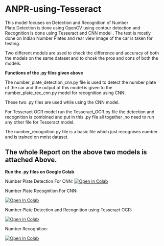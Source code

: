 # ANPR-using-Tesseract
This model focuses on Detection and Recognition of Number Plate.Detection is done using OpenCV using contour detection and Recognition is done using Tesseract and CNN model . The test is mostly done on Indian Number Plates and rear view image of the car is taken for testing.

Two different models are used to check the difference and accuracy of both the models on the same dataset and to chcek the pros and cons of both the models.

**Functions of the .py files given above**

The number_plate_detection_cnn.py file is used to detect the number plate of the car and the output of this model is given to the number_plate_rec_cnn.py model for recognition using CNN.

These two .py files are used while using the CNN model.

For Tesseract OCR model run the Tesseract_OCR.py file the detection and recognition is combined and put in this .py file all together ,no need to run any other file for Tesseract model.

The number_recognition.py file is a basic file which just recognises number and is trained on mnist dataset.



## The whole Report on the above two models is attached Above.

**Run the .py files on Google Colab**

Number Plate Detection For CNN:
[![Open In Colab](https://colab.research.google.com/assets/colab-badge.svg)](https://colab.research.google.com/drive/1NXukSiiRhEh1lECShdc_VD4paBIDS0uF)

Number Plate Recognition For CNN:

[![Open In Colab](https://colab.research.google.com/assets/colab-badge.svg)](https://colab.research.google.com/drive/19ej1GXv7TWFKUOCnGlODUKLwzUPpHYmc#scrollTo=k6-SmNQKgp-l)

Number Plate Detection and Recognition using Tesseract OCR:

[![Open In Colab](https://colab.research.google.com/assets/colab-badge.svg)](https://colab.research.google.com/drive/1R9erxv2lw5MXXTvBtqoT55qf648D4Uwl#scrollTo=G3rzaLajGQZT)

Number Recognition:

[![Open In Colab](https://colab.research.google.com/assets/colab-badge.svg)](https://colab.research.google.com/drive/1Ybt8gmOoNS70cIkKoENRjLc0WiRlr5Y3)


